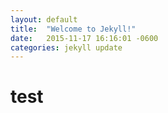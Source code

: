 ```yaml
---
layout: default
title:  "Welcome to Jekyll!"
date:   2015-11-17 16:16:01 -0600
categories: jekyll update
---
```

# test
